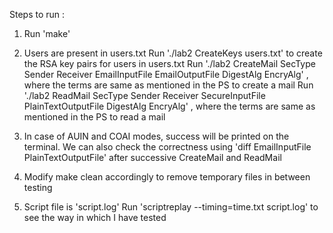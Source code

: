 Steps to run : 

1. Run 'make'
	<!--

	 Note: make file compiles using '-L/usr/local/lib' currently
	 	   But if needed, change it to '-L/usr/local/ssl/lib' or leave it empty,
	 	   according to the path where openssl is installed

	-->

2.  Users are present in users.txt
	Run './lab2 CreateKeys users.txt' to create the RSA key pairs for users in users.txt
	Run './lab2 CreateMail SecType Sender Receiver EmailInputFile EmailOutputFile DigestAlg EncryAlg'
	, where the terms are same as mentioned in the PS to create a mail
	Run './lab2 ReadMail SecType Sender Receiver SecureInputFile PlainTextOutputFile DigestAlg EncryAlg'
	, where the terms are same as mentioned in the PS to read a mail

3. In case of AUIN and COAI modes, success will be printed on the terminal. We can also check the correctness using
   'diff EmailInputFile PlainTextOutputFile' after successive CreateMail and ReadMail

4. Modify make clean accordingly to remove temporary files in between testing

5. Script file is 'script.log'
   Run 'scriptreplay --timing=time.txt script.log' to see the way in which I have tested

<!-- 

The program works correctly to the limit of my testing and there are no bugs/errors (tested with 100KB input file)
The correctness might be limited by the size of the input file due to memory constraints,
since memory management (eg: freeing heap memory) has been done only to a certain degree.

** Referred to "http://doctrina.org/Base64-With-OpenSSL-C-API.html" for doing base64 encoding and decoding parts

-->